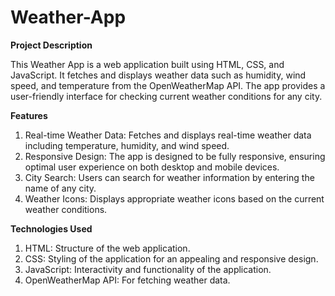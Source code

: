 # Weather-App

**Project Description**

This Weather App is a web application built using HTML, CSS, and JavaScript. It fetches and displays weather data such as humidity, wind speed, and temperature from the OpenWeatherMap API. The app provides a user-friendly interface for checking current weather conditions for any city.

**Features**

1. Real-time Weather Data: Fetches and displays real-time weather data including temperature, humidity, and wind speed.
2. Responsive Design: The app is designed to be fully responsive, ensuring optimal user experience on both desktop and mobile 
   devices.
3. City Search: Users can search for weather information by entering the name of any city.
4. Weather Icons: Displays appropriate weather icons based on the current weather conditions.

**Technologies Used**

1. HTML: Structure of the web application.
2. CSS: Styling of the application for an appealing and responsive design.
3. JavaScript: Interactivity and functionality of the application.
4. OpenWeatherMap API: For fetching weather data.
